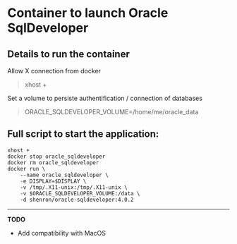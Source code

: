 # Container to launch Oracle SqlDeveloper

## Details to run the container
Allow X connection from docker
> xhost +

Set a volume to persiste authentification / connection of databases
> ORACLE_SQLDEVELOPER_VOLUME=/home/me/oracle_data


## Full script to start the application:

```
xhost +
docker stop oracle_sqldeveloper
docker rm oracle_sqldeveloper
docker run \
    --name oracle_sqldeveloper \
    -e DISPLAY=$DISPLAY \
    -v /tmp/.X11-unix:/tmp/.X11-unix \
    -v $ORACLE_SQLDEVELOPER_VOLUME:/data \
    -d shenron/oracle-sqldeveloper:4.0.2
```

---

**TODO**
- Add compatibility with MacOS